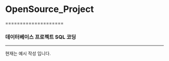 # OpenSource_Project
====================

### 데이터베이스 프로젝트 SQL 코딩
--------------------

현재는 예시 작성 입니다.
